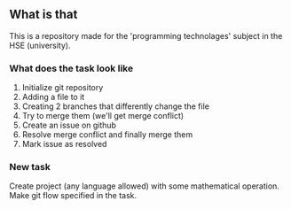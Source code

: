 ## What is that
This is a repository made for the 'programming technolages' subject in the HSE (university). 

### What does the task look like
1. Initialize git repository
2. Adding a file to it
3. Creating 2 branches that differently change the file
4. Try to merge them (we'll get merge conflict)
5. Create an issue on github
6. Resolve merge conflict and finally merge them
7. Mark issue as resolved 

### New task

Create project (any language allowed) with some mathematical operation.
Make git flow specified in the task.